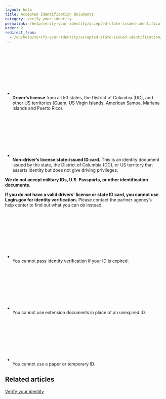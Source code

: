 ```yaml
---
layout: help
title: Accepted identification documents
category: verify-your-identity
permalink: /help/verify-your-identity/accepted-state-issued-identification/
order: 2
redirect_from:
  - /en/help/verify-your-identity/accepted-state-issued-identification/
---
```


<ul class="usa-icon-list usa-icon-list--size-md">
  <li class="usa-icon-list__item">
    <div class="usa-icon-list__icon text-green">
      <svg class="usa-icon" aria-hidden="true" role="img">
        <use xlink:href="{{ site.baseurl }}/assets/img/sprite.svg#check_circle"></use>
      </svg>
    </div>
    <div class="usa-icon-list__content">
      <strong>Driver’s license</strong> from all 50 states, the District of Columbia (DC), and other US territories (Guam, US Virgin Islands, American Samoa, Mariana Islands and Puerto Rico).
    </div>
  </li>
    <li class="usa-icon-list__item">
    <div class="usa-icon-list__icon text-green">
      <svg class="usa-icon" aria-hidden="true" role="img">
        <use xlink:href="{{ site.baseurl }}/assets/img/sprite.svg#check_circle"></use>
      </svg>
    </div>
    <div class="usa-icon-list__content">
      <strong>Non-driver’s license state-issued ID card.</strong> This is an identity document issued by the state, the District of Columbia (DC), or US territory that asserts identity but does not give driving privileges.
    </div>
  </li>
</ul>


**We do not accept military IDs, U.S. Passports, or other identification documents.**

<div class="usa-alert usa-alert--error" role="alert">
  <div class="usa-alert__body">
    <p class="usa-alert__text">
    <strong>If you do not have a valid drivers' license or state ID card, you cannot use Login.gov for identity verification.</strong>
     Please contact the partner agency’s help center to find out what you can do instead.
    </p>
  </div>
</div>

<ul class="usa-icon-list usa-icon-list--size-md">
  <li class="usa-icon-list__item">
    <div class="usa-icon-list__icon text-red">
      <svg class="usa-icon" aria-hidden="true" role="img">
        <use xlink:href="{{ site.baseurl }}/assets/img/sprite.svg#cancel"></use>
      </svg>
    </div>
    <div class="usa-icon-list__content">
        You cannot pass identity verification if your ID is expired.
    </div>
  </li>
  <li class="usa-icon-list__item">
    <div class="usa-icon-list__icon text-red">
      <svg class="usa-icon" aria-hidden="true" role="img">
        <use xlink:href="{{ site.baseurl }}/assets/img/sprite.svg#cancel"></use>
      </svg>
    </div>
    <div class="usa-icon-list__content">
      You cannot use extension documents in place of an unexpired ID.
    </div>
  </li>
  <li class="usa-icon-list__item">
    <div class="usa-icon-list__icon text-red">
      <svg class="usa-icon" aria-hidden="true" role="img">
        <use xlink:href="{{ site.baseurl }}/assets/img/sprite.svg#cancel"></use>
      </svg>
    </div>
    <div class="usa-icon-list__content">
      You cannot use a paper or temporary ID.
    </div>
  </li>
</ul>

## Related articles 

[Verify your identity](/help/verify-your-identity/how-to-verify-your-identity/)
